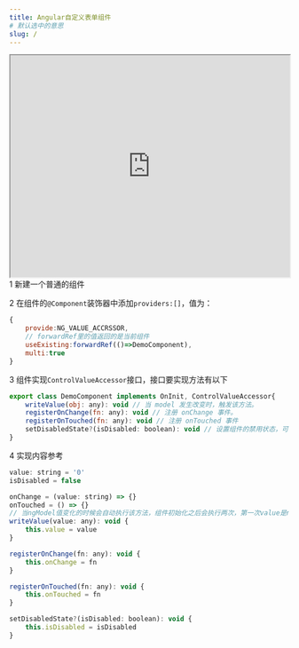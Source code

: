 ```yaml
---
title: Angular自定义表单组件
# 默认选中的意思
slug: /
---
```


<iframe height="400px" width="100%" src="https://www.bilibili.com/"></iframe>
1 新建一个普通的组件

2 在组件的```@Component```装饰器中添加```providers:[]```，值为：

```javascript
{
	provide:NG_VALUE_ACCRSSOR,
	// forwardRef里的值返回的是当前组件
	useExisting:forwardRef(()=>DemoComponent),
	multi:true
}
```

3 组件实现```ControlValueAccessor```接口，接口要实现方法有以下

```javascript
export class DemoComponent implements OnInit, ControlValueAccessor{
    writeValue(obj: any): void // 当 model 发生改变时，触发该方法。
	registerOnChange(fn: any): void // 注册 onChange 事件。
	registerOnTouched(fn: any): void // 注册 onTouched 事件
	setDisabledState?(isDisabled: boolean): void // 设置组件的禁用状态，可选实现。 
}
```

4 实现内容参考

```javascript
value: string = '0'
isDisabled = false

onChange = (value: string) => {}
onTouched = () => {}
// 当ngModel值变化的时候会自动执行该方法，组件初始化之后会执行两次，第一次value是null，是个bug，官方不修复
writeValue(value: any): void {
	this.value = value
}

registerOnChange(fn: any): void {
	this.onChange = fn
}

registerOnTouched(fn: any): void {
	this.onTouched = fn
}

setDisabledState?(isDisabled: boolean): void {
	this.isDisabled = isDisabled
}
```


